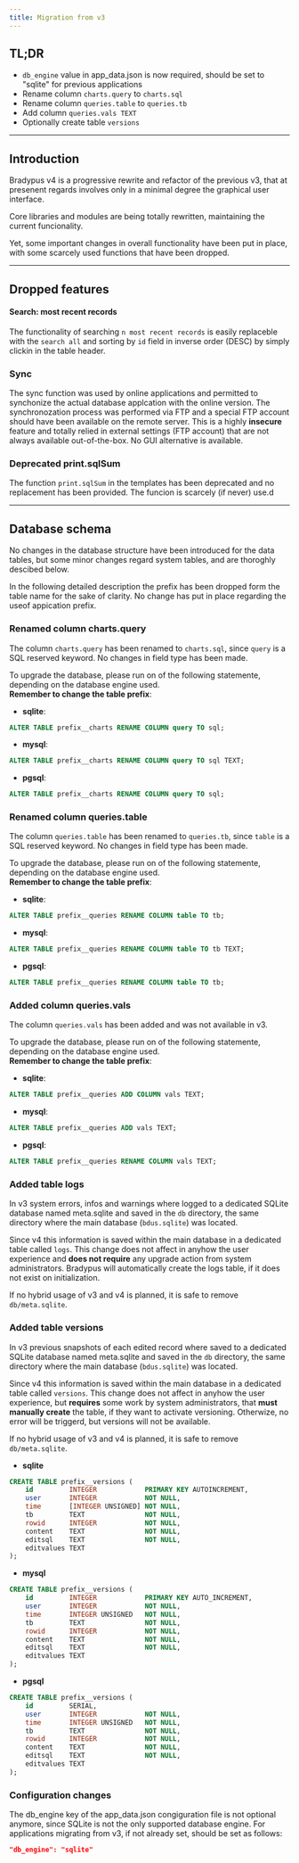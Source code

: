 ```yaml
---
title: Migration from v3
---
```


## TL;DR
- `db_engine` value in app_data.json is now required, should be set to "sqlite" for previous applications
- Rename column `charts.query` to `charts.sql`
- Rename column `queries.table` to `queries.tb`
- Add column `queries.vals TEXT`
- Optionally create table `versions`

---

## Introduction

Bradypus v4 is a progressive rewrite and refactor of the previous v3, 
that at presenent regards involves only in a minimal degree the graphical user interface.

Core libraries and modules are being totally rewritten, maintaining the current funcionality.

Yet, some important changes in overall functionality have been put in place, with some scarcely used
functions that have been dropped.

---

## Dropped features

#### Search: most recent records
The functionality of searching `n most recent records` is easily replaceble with the `search all`
and sorting by `id` field in inverse order (DESC) by simply clickin in the table header.


### Sync
The sync function was used by online applications and permitted to synchonize the actual 
database applcation with the online version. The synchronozation process was performed via FTP
and a special FTP account should have been available on the remote server. This is a highly
**insecure** feature and totally relied in external settings (FTP account) that are not always
available out-of-the-box. No GUI alternative is available.

### Deprecated print.sqlSum
The function `print.sqlSum` in the templates has been deprecated and no replacement has been provided.
The funcion is scarcely (if never) use.d

---

## Database schema

No changes in the database structure have been introduced for the data tables, but some minor changes
regard system tables, and are thoroghly descibed below.

<p class="bg-warning p-3">In the following detailed description the prefix has been dropped form the table name for the sake
of clarity. No change has put in place regarding the useof appication prefix.</p>

### Renamed column charts.query

The column `charts.query` has been renamed to `charts.sql`, since `query` is a SQL reserved keyword.
No changes in field type has been made.

To upgrade the database, please run on of the following statemente, depending on the database engine used.  
**Remember to change the table prefix**:

- **sqlite**:
```sql
ALTER TABLE prefix__charts RENAME COLUMN query TO sql;
```
- **mysql**:
```sql
ALTER TABLE prefix__charts RENAME COLUMN query TO sql TEXT;
```
- **pgsql**: 
```sql
ALTER TABLE prefix__charts RENAME COLUMN query TO sql;
```

### Renamed column queries.table

The column `queries.table` has been renamed to `queries.tb`, since `table` is a SQL reserved keyword.
No changes in field type has been made.

To upgrade the database, please run on of the following statemente, depending on the database engine used.  
**Remember to change the table prefix**:

- **sqlite**: 
```sql
ALTER TABLE prefix__queries RENAME COLUMN table TO tb;
```
- **mysql**: 
```sql
ALTER TABLE prefix__queries RENAME COLUMN table TO tb TEXT;
```
- **pgsql**: 
```sql
ALTER TABLE prefix__queries RENAME COLUMN table TO tb;
```

### Added column queries.vals

The column `queries.vals` has been added and was not available in v3.

To upgrade the database, please run on of the following statemente, depending on the database engine used.  
**Remember to change the table prefix**:

- **sqlite**: 
```sql
ALTER TABLE prefix__queries ADD COLUMN vals TEXT;
```
- **mysql**: 
```sql
ALTER TABLE prefix__queries ADD vals TEXT;
```
- **pgsql**: 
```sql
ALTER TABLE prefix__queries RENAME COLUMN vals TEXT;
```

### Added table logs

In v3 system errors, infos and warnings where logged to a dedicated SQLite database
named meta.sqlite and saved in the `db` directory, the same directory where the main database
(`bdus.sqlite`) was located.

Since v4 this information is saved within the main database in a dedicated table
called `logs`. This change does not affect in anyhow the user experience and **does
not require** any upgrade action from system administrators. Bradypus will automatically
create the logs table, if it does not exist on initialization.

If no hybrid usage of v3 and v4 is planned, it is safe to remove `db/meta.sqlite`.

### Added table versions

In v3 previous snapshots of each edited record where saved to a dedicated SQLite database
named meta.sqlite and saved in the `db` directory, the same directory where the main database
(`bdus.sqlite`) was located.

Since v4 this information is saved within the main database in a dedicated table
called `versions`. This change does not affect in anyhow the user experience, but 
**requires** some work by system administrators, that **must manually create** the table,
if they want to activate versioning. Otherwize, no error will be triggerd, but versions will not be available.



If no hybrid usage of v3 and v4 is planned, it is safe to remove `db/meta.sqlite`.

- **sqlite**
```sql
CREATE TABLE prefix__versions (
    id         INTEGER            PRIMARY KEY AUTOINCREMENT,
    user       INTEGER            NOT NULL,
    time       [INTEGER UNSIGNED] NOT NULL,
    tb         TEXT               NOT NULL,
    rowid      INTEGER            NOT NULL,
    content    TEXT               NOT NULL,
    editsql    TEXT               NOT NULL,
    editvalues TEXT
);
```
- **mysql**
```sql
CREATE TABLE prefix__versions (
    id         INTEGER            PRIMARY KEY AUTO_INCREMENT,
    user       INTEGER            NOT NULL,
    time       INTEGER UNSIGNED   NOT NULL,
    tb         TEXT               NOT NULL,
    rowid      INTEGER            NOT NULL,
    content    TEXT               NOT NULL,
    editsql    TEXT               NOT NULL,
    editvalues TEXT
);
```
- **pgsql**
```sql
CREATE TABLE prefix__versions (
    id         SERIAL,
    user       INTEGER            NOT NULL,
    time       INTEGER UNSIGNED   NOT NULL,
    tb         TEXT               NOT NULL,
    rowid      INTEGER            NOT NULL,
    content    TEXT               NOT NULL,
    editsql    TEXT               NOT NULL,
    editvalues TEXT
);
```

### Configuration changes

The db_engine key of the app_data.json congiguration file is not optional anymore,
since SQLite is not the only supported database engine.
For applications migrating from v3, if not already set, should be set as follows:

```json
"db_engine": "sqlite"
```